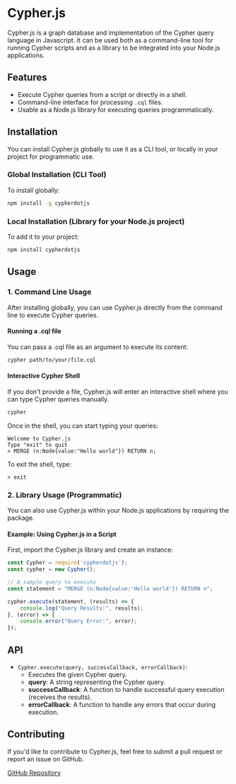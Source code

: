 # Cypher.js

Cypher.js is a graph database and implementation of the Cypher query language in Javascript. It can be used both as a command-line tool for running Cypher scripts and as a library to be integrated into your Node.js applications.

## Features

- Execute Cypher queries from a script or directly in a shell.
- Command-line interface for processing `.cql` files.
- Usable as a Node.js library for executing queries programmatically.

## Installation

You can install Cypher.js globally to use it as a CLI tool, or locally in your project for programmatic use.

### Global Installation (CLI Tool)

To install globally:

```bash
npm install -g cypherdotjs
```

### Local Installation (Library for your Node.js project)

To add it to your project:

```bash
npm install cypherdotjs
```

## Usage
### 1. Command Line Usage
After installing globally, you can use Cypher.js directly from the command line to execute Cypher queries.

#### Running a .cql file
You can pass a .cql file as an argument to execute its content:

```bash
cypher path/to/your/file.cql
```

#### Interactive Cypher Shell
If you don't provide a file, Cypher.js will enter an interactive shell where you can type Cypher queries manually.

```bash
cypher
```

Once in the shell, you can start typing your queries:
```vbnet
Welcome to Cypher.js
Type "exit" to quit
> MERGE (n:Node{value:"Hello world"}) RETURN n;
```

To exit the shell, type:

```shell
> exit
```
### 2. Library Usage (Programmatic)
You can also use Cypher.js within your Node.js applications by requiring the package.

#### Example: Using Cypher.js in a Script
First, import the Cypher.js library and create an instance:

```javascript
const Cypher = require('cypherdotjs');
const cypher = new Cypher();

// A sample query to execute
const statement = "MERGE (n:Node{value:'Hello world'}) RETURN n";

cypher.execute(statement, (results) => {
    console.log("Query Results:", results);
}, (error) => {
    console.error("Query Error:", error);
});
```

## API
- ```Cypher.execute(query, successCallback, errorCallback)```:
    - Executes the given Cypher query.
    - **query**: A string representing the Cypher query.
    - **successCallback**: A function to handle successful query execution (receives the results).
    - **errorCallback**: A function to handle any errors that occur during execution.

## Contributing
If you'd like to contribute to Cypher.js, feel free to submit a pull request or report an issue on GitHub.

[GitHub Repository](https://github.com/niclasko/Cypher.js)